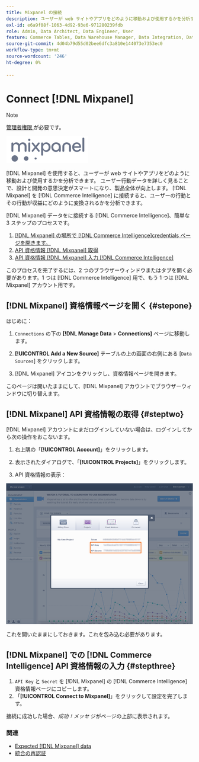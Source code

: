 ```yaml
---
title: Mixpanel の接続
description: ユーザーが web サイトやアプリをどのように移動および使用するかを分析する方法について説明します。
exl-id: e6a9f08f-1063-4d92-93e6-971280239fdb
role: Admin, Data Architect, Data Engineer, User
feature: Commerce Tables, Data Warehouse Manager, Data Integration, Data Import/Export
source-git-commit: 4d04b79d55d02bee6dfc3a810e144073e7353ec0
workflow-type: tm+mt
source-wordcount: '246'
ht-degree: 0%

---
```


# Connect [!DNL Mixpanel]

>[!NOTE]
>
>[ 管理者権限 ](../../../administrator/user-management/user-management.md) が必要です。

![Mixpanel ロゴ ](../../../assets/Mixpanel_logo.png)

[!DNL Mixpanel] を使用すると、ユーザーが web サイトやアプリをどのように移動および使用するかを分析できます。 ユーザー行動データを詳しく見ることで、設計と開発の意思決定がスマートになり、製品全体が向上します。 [!DNL Mixpanel] を [!DNL Commerce Intelligence] に接続すると、ユーザーの行動とその行動が収益にどのように変換されるかを分析できます。

[!DNL Mixpanel] データをに接続する [!DNL Commerce Intelligence]、簡単な 3 ステップのプロセスです。

1. [ [!DNL Mixpanel]  の場所で  [!DNL Commerce Intelligence]credentials ページを開きます。](#stepone)
1. [API 資格情報  [!DNL Mixpanel]  取得](#steptwo)
1. [API 資格情報  [!DNL Mixpanel]  入力  [!DNL Commerce Intelligence]](#stepthree)

このプロセスを完了するには、2 つのブラウザーウィンドウまたはタブを開く必要があります。1 つは [!DNL Commerce Intelligence] 用で、もう 1 つは [!DNL Mixpanel] アカウント用です。

## [!DNL Mixpanel] 資格情報ページを開く {#stepone}

はじめに：

1. `Connections` の下の **[!DNL Manage Data** > **Connections]** ページに移動します。

1. **[!UICONTROL Add a New Source]** テーブルの上の画面の右側にある [`Data Sources`] をクリックします。

1. [!DNL Mixpanel] アイコンをクリックし、資格情報ページを開きます。

このページは開いたままにして、[!DNL Mixpanel] アカウントでブラウザーウィンドウに切り替えます。

## [!DNL Mixpanel] API 資格情報の取得 {#steptwo}

[!DNL Mixpanel] アカウントにまだログインしていない場合は、ログインしてから次の操作をおこないます。

1. 右上隅の「**[!UICONTROL Account]**」をクリックします。

1. 表示されたダイアログで、「**[!UICONTROL Projects]**」をクリックします。

1. API 資格情報の表示：

![Mixpanel API 資格情報の取得 ](../../../assets/Mixpanel_API_creds.png)

これを開いたままにしておきます。これを包み込む必要があります。

## [!DNL Mixpanel] での [!DNL Commerce Intelligence] API 資格情報の入力 {#stepthree}

1. `API Key` と `Secret` を [!DNL Mixpanel] の [!DNL Commerce Intelligence] 資格情報ページにコピーします。
1. 「**[!UICONTROL Connect to Mixpanel]**」をクリックして設定を完了します。

接続に成功した場合、_成功！メッセ_ ジがページの上部に表示されます。

### 関連

* [Expected [!DNL Mixpanel] data](../integrations/mixpanel-data.md)
* [ 統合の再認証 ](https://experienceleague.adobe.com/docs/commerce-knowledge-base/kb/how-to/mbi-reauthenticating-integrations.html)
